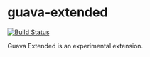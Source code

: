 guava-extended
==============
[![Build Status](https://travis-ci.org/pawelprazak/guava-extended.svg?branch=master)](https://travis-ci.org/pawelprazak/guava-extended)

Guava Extended is an experimental extension.
